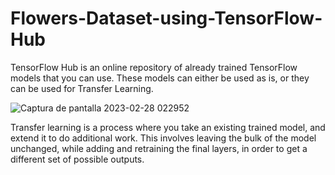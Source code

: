 # Flowers-Dataset-using-TensorFlow-Hub
TensorFlow Hub is an online repository of already trained TensorFlow models that you can use. These models can either be used as is, or they can be used for Transfer Learning.

![Captura de pantalla 2023-02-28 022952](https://user-images.githubusercontent.com/29576337/221797663-98a6133a-d8f9-4339-b458-bed17252c79f.jpg)

Transfer learning is a process where you take an existing trained model, and extend it to do additional work. This involves leaving the bulk of the model unchanged, while adding and retraining the final layers, in order to get a different set of possible outputs.
